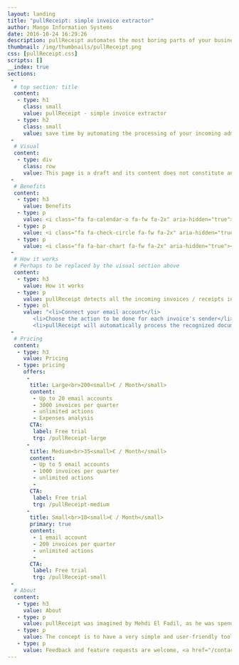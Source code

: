 ```yaml
---
layout: landing
title: "pullReceipt: simple invoice extractor"
author: Mango Information Systems
date: 2016-10-24 16:29:26
description: pullReceipt automates the most boring parts of your business administration
thumbnail: /img/thumbnails/pullReceipt.png
css: [pullReceipt.css]
scripts: []
__index: true
sections:
 -
  # top section: title
  content:
   - type: h1
     class: small
     value: pullReceipt - simple invoice extractor
   - type: h2
     class: small
     value: save time by automating the processing of your incoming administrative documents	
 -
  # Visual
  content:
   - type: div
     class: row
     value: This page is a draft and its content does not constitute an actual offer. Contact us, or wait for its official publication.
 -
  # Benefits
  content:
   - type: h3
     value: Benefits
   - type: p
     value: <i class="fa fa-calendar-o fa-fw fa-2x" aria-hidden="true"></i> Get more time to focus on what matters
   - type: p
     value: <i class="fa fa-check-circle fa-fw fa-2x" aria-hidden="true"></i> Reduce the errors caused by manual processing of data
   - type: p
     value: <i class="fa fa-bar-chart fa-fw fa-2x" aria-hidden="true"></i> Track your expenses and decrease your costs
 -
  # How it works
  # Perhaps to be replaced by the visual section above
  content:
   - type: h3
     value: How it works
   - type: p
     value: pullReceipt detects all the incoming invoices / receipts in your mailbox, and forwards them to management software or your accountant automatically.
   - type: ol
     value: "<li>Connect your email account</li>
		<li>Choose the action to be done for each invoice's sender</li>
		<li>pullReceipt will automatically process the recognized documents as instructed, and prompt you whenever you have a new provider.</li>"
 -
  # Pricing
  content:
   - type: h3
     value: Pricing
   - type: pricing
     offers:
      -
       title: Large<br>200<small>€ / Month</small>
       content:
        - Up to 20 email accounts
        - 3000 invoices per quarter
        - unlimited actions
        - Expenses analysis
       CTA:
        label: Free trial
        trg: /pullReceipt-large
      -
       title: Medium<br>35<small>€ / Month</small>
       content:
        - Up to 5 email accounts
        - 1000 invoices per quarter
        - unlimited actions
        - 
       CTA:
        label: Free trial
        trg: /pullReceipt-medium
      -
       title: Small<br>10<small>€ / Month</small>
       primary: true
       content:
        - 1 email account
        - 200 invoices per quarter
        - unlimited actions
        - 
       CTA:
        label: Free trial
        trg: /pullReceipt-small
 -
  # About
  content:
   - type: h3
     value: About
   - type: p
     value: pullReceipt was imagined by Mehdi El Fadil, as he was spending his quarterly 8 hours to retrieve all receipts and send them to his accountant.
   - type: p
     value: The concept is to have a very simple and user-friendly tool doing the job, and have more free time to do value-added work - or simply to relax ;)
   - type: p
     value: Feedback and feature requests are welcome, <a href="/contact/">send us a message</a>.
---
```

